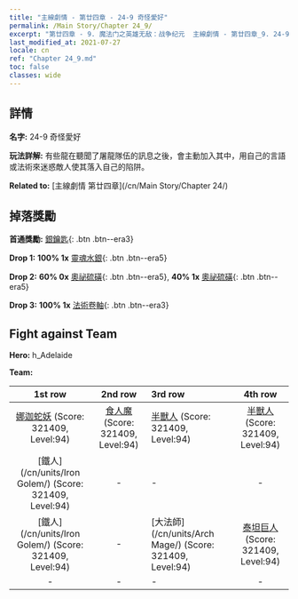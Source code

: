 ```yaml
---
title: "主線劇情 - 第廿四章 - 24-9 奇怪愛好"
permalink: /Main Story/Chapter 24_9/
excerpt: "第廿四章 - 9. 魔法门之英雄无敌：战争纪元  主線劇情 - 第廿四章_9. 24-9 奇怪愛好"
last_modified_at: 2021-07-27
locale: cn
ref: "Chapter 24_9.md"
toc: false
classes: wide
---
```


## 詳情

 **名字:** 24-9 奇怪愛好

 **玩法詳解:** 有些龍在聽聞了屠龍隊伍的訊息之後，會主動加入其中，用自己的言語或法術來迷惑敵人使其落入自己的陷阱。

 **Related to:** [主線劇情 第廿四章](/cn/Main Story/Chapter 24/)

## 掉落獎勵

 **首通獎勵:** [銀鑰匙](/cn/Items/con_693/){: .btn .btn--era3}

 **Drop 1:** **100% 1x** [靈魂水銀](/cn/Items/mat_84/){: .btn .btn--era5}

 **Drop 2:** **60% 0x** [奧祕硫磺](/cn/Items/mat_78/){: .btn .btn--era5}, **40% 1x** [奧祕硫磺](/cn/Items/mat_78/){: .btn .btn--era5}

 **Drop 3:** **100% 1x** [法術卷軸](/cn/Items/con_694/){: .btn .btn--era3}


## Fight against Team
 **Hero:** h_Adelaide

 **Team:**


  | 1st row | 2nd row | 3rd row | 4th row |
  |:----:|:----:|:----|:----:|
  | [娜迦蛇妖](/cn/units/Naga/) (Score: 321409, Level:94)  | [食人魔](/cn/units/Ogre/) (Score: 321409, Level:94)  | [半獸人](/cn/units/Orc/) (Score: 321409, Level:94)  | [半獸人](/cn/units/Orc/) (Score: 321409, Level:94)  |
  | [鐵人](/cn/units/Iron Golem/) (Score: 321409, Level:94)  | - | - | - |
  | [鐵人](/cn/units/Iron Golem/) (Score: 321409, Level:94)  | - | [大法師](/cn/units/Arch Mage/) (Score: 321409, Level:94)  | [泰坦巨人](/cn/units/Giant/) (Score: 321409, Level:94)  |
  | - | - | - | - |


